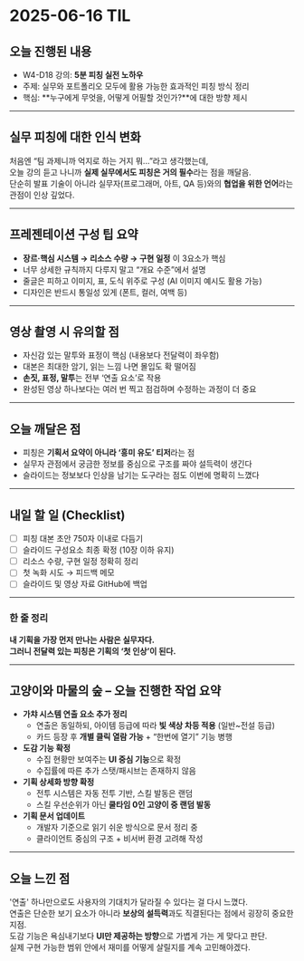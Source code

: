 # 2025-06-16 TIL

## 오늘 진행된 내용

- W4-D18 강의: **5분 피칭 실전 노하우**
- 주제: 실무와 포트폴리오 모두에 활용 가능한 효과적인 피칭 방식 정리
- 핵심: **누구에게 무엇을, 어떻게 어필할 것인가?**에 대한 방향 제시

---

## 실무 피칭에 대한 인식 변화

처음엔 “팀 과제니까 억지로 하는 거지 뭐...”라고 생각했는데,  
오늘 강의 듣고 나니까 **실제 실무에서도 피칭은 거의 필수**라는 점을 깨달음.  
단순히 발표 기술이 아니라 실무자(프로그래머, 아트, QA 등)와의 **협업을 위한 언어**라는 관점이 인상 깊었다.

---

## 프레젠테이션 구성 팁 요약

- **장르·핵심 시스템 → 리소스 수량 → 구현 일정** 이 3요소가 핵심  
- 너무 상세한 규칙까지 다루지 말고 “개요 수준”에서 설명  
- 줄글은 피하고 이미지, 표, 도식 위주로 구성 (AI 이미지 예시도 활용 가능)  
- 디자인은 반드시 통일성 있게 (폰트, 컬러, 여백 등)

---

## 영상 촬영 시 유의할 점

- 자신감 있는 말투와 표정이 핵심 (내용보다 전달력이 좌우함)
- 대본은 최대한 암기, 읽는 느낌 나면 몰입도 확 떨어짐
- **손짓, 표정, 말투**는 전부 ‘연출 요소’로 작용
- 완성된 영상 하나보다는 여러 번 찍고 점검하며 수정하는 과정이 더 중요

---

## 오늘 깨달은 점

- 피칭은 **기획서 요약이 아니라 ‘흥미 유도’ 티저**라는 점  
- 실무자 관점에서 궁금한 정보를 중심으로 구조를 짜야 설득력이 생긴다  
- 슬라이드는 정보보다 인상을 남기는 도구라는 점도 이번에 명확히 느꼈다

---

## 내일 할 일 (Checklist)

- [ ] 피칭 대본 초안 750자 이내로 다듬기  
- [ ] 슬라이드 구성요소 최종 확정 (10장 이하 유지)  
- [ ] 리소스 수량, 구현 일정 정확히 정리  
- [ ] 첫 녹화 시도 → 피드백 메모  
- [ ] 슬라이드 및 영상 자료 GitHub에 백업  

---

### 한 줄 정리

**내 기획을 가장 먼저 만나는 사람은 실무자다.  
그러니 전달력 있는 피칭은 기획의 ‘첫 인상’이 된다.**

---

## 고양이와 마물의 숲 – 오늘 진행한 작업 요약

- **가챠 시스템 연출 요소 추가 정리**
    - 연출은 동일하되, 아이템 등급에 따라 **빛 색상 차등 적용** (일반~전설 등급)
    - 카드 등장 후 **개별 클릭 열람 가능** + “한번에 열기” 기능 병행
- **도감 기능 확정**
    - 수집 현황만 보여주는 **UI 중심 기능**으로 확정
    - 수집률에 따른 추가 스탯/패시브는 존재하지 않음
- **기획 상세화 방향 확정**
    - 전투 시스템은 자동 전투 기반, 스킬 발동은 랜덤
    - 스킬 우선순위가 아닌 **쿨타임 0인 고양이 중 랜덤 발동**
- **기획 문서 업데이트**
    - 개발자 기준으로 읽기 쉬운 방식으로 문서 정리 중
    - 클라이언트 중심의 구조 + 비서버 환경 고려해 작성

---

## 오늘 느낀 점

'연출' 하나만으로도 사용자의 기대치가 달라질 수 있다는 걸 다시 느꼈다.  
연출은 단순한 보기 요소가 아니라 **보상의 설득력**과도 직결된다는 점에서 굉장히 중요한 지점.  
도감 기능은 욕심내기보다 **UI만 제공하는 방향**으로 가볍게 가는 게 맞다고 판단.  
실제 구현 가능한 범위 안에서 재미를 어떻게 살릴지를 계속 고민해야겠다.
